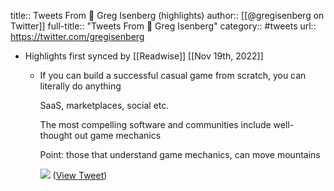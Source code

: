 title:: Tweets From 🌴 Greg Isenberg (highlights)
author:: [[@gregisenberg on Twitter]]
full-title:: "Tweets From 🌴 Greg Isenberg"
category:: #tweets
url:: https://twitter.com/gregisenberg

- Highlights first synced by [[Readwise]] [[Nov 19th, 2022]]
	- If you can build a successful casual game from scratch, you can literally do anything 
	  
	  SaaS, marketplaces, social etc.
	  
	  The most compelling software and communities include well-thought out game mechanics
	  
	  Point: those that understand game mechanics, can move mountains 
	  
	  ![](https://pbs.twimg.com/media/Fd_EYDvXEAAMtT2.jpg) ([View Tweet](https://twitter.com/gregisenberg/status/1576194889124958210))